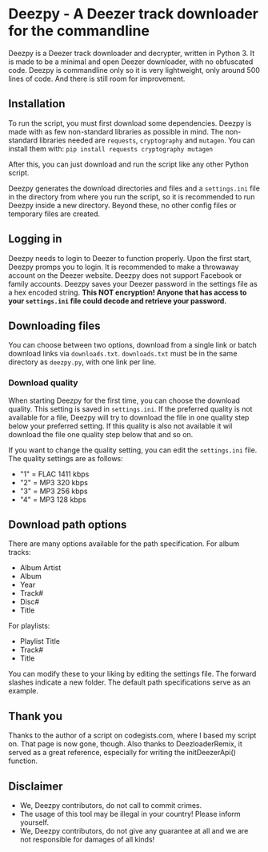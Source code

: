 # Deezpy - A Deezer track downloader for the commandline
Deezpy is a Deezer track downloader and decrypter, written in Python 3.
It is made to be a minimal and open Deezer downloader, with no obfuscated code. Deezpy is commandline only so it is very lightweight, only around 500 lines of code. And there is still room for improvement.

## Installation
To run the script, you must first download some dependencies. Deezpy is made with as few non-standard libraries as possible in mind. The non-standard libraries needed are `requests`, `cryptography` and `mutagen`.
You can install them with: `pip install requests cryptography mutagen`

After this, you can just download and run the script like any other Python script.

Deezpy generates the download directories and files and a `settings.ini` file in the directory from where you run the script, so it is recommended to run Deezpy inside a new directory. Beyond these, no other config files or temporary files are created.

## Logging in
Deezpy needs to login to Deezer to function properly. Upon the first start, Deezpy promps you to login. It is recommended to make a throwaway account on the Deezer website. Deezpy does not support Facebook or family accounts. Deezpy saves your Deezer password in the settings file as a hex encoded string. **This NOT encryption! Anyone that has access to your `settings.ini` file could decode and retrieve your password.**

## Downloading files
You can choose between two options, download from a single link or batch download links via `downloads.txt`. `downloads.txt` must be in the same directory as `deezpy.py`, with one link per line.

### Download quality
When starting Deezpy for the first time, you can choose the download quality. This setting is saved in `settings.ini`. If the preferred quality is not available for a file, Deezpy will try to download the file in one quality step below your preferred setting. If this quality is also not available it wil download the file one quality step below that and so on.

If you want to change the quality setting, you can edit the `settings.ini` file. The quality settings are as follows:
- "1" = FLAC 1411 kbps
- "2" = MP3 320 kbps
- "3" = MP3 256 kbps
- "4" = MP3 128 kbps

## Download path options
There are many options available for the path specification.
For album tracks:
- Album Artist
- Album
- Year
- Track#
- Disc#
- Title

For playlists:
- Playlist Title
- Track#
- Title

You can modify these to your liking by editing the settings file. The forward slashes indicate a new folder. The default path specifications serve as an example.

## Thank you
Thanks to the author of a script on codegists.com, where I based my script on. That page is now gone, though.
Also thanks to DeezloaderRemix, it served as a great reference, especially for writing the initDeezerApi() function.

## Disclaimer
- We, Deezpy contributors, do not call to commit crimes.
- The usage of this tool may be illegal in your country! Please inform yourself.
- We, Deezpy contributors, do not give any guarantee at all and we are not responsible for damages of all kinds!
